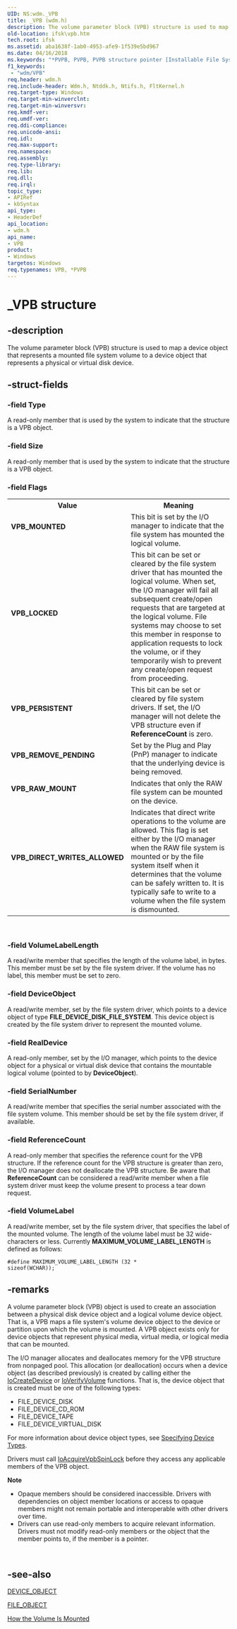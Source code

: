 ```yaml
---
UID: NS:wdm._VPB
title: _VPB (wdm.h)
description: The volume parameter block (VPB) structure is used to map a device object that represents a mounted file system volume to a device object that represents a physical or virtual disk device.
old-location: ifsk\vpb.htm
tech.root: ifsk
ms.assetid: aba1638f-1ab0-4953-afe9-1f539e5bd967
ms.date: 04/16/2018
ms.keywords: "*PVPB, PVPB, PVPB structure pointer [Installable File System Drivers], VPB, VPB structure [Installable File System Drivers], VPB_DIRECT_WRITES_ALLOWED, VPB_LOCKED, VPB_MOUNTED, VPB_PERSISTENT, VPB_RAW_MOUNT, VPB_REMOVE_PENDING, _VPB, ifsk.vpb, wdm/PVPB, wdm/VPB"
f1_keywords:
 - "wdm/VPB"
req.header: wdm.h
req.include-header: Wdm.h, Ntddk.h, Ntifs.h, FltKernel.h
req.target-type: Windows
req.target-min-winverclnt: 
req.target-min-winversvr: 
req.kmdf-ver: 
req.umdf-ver: 
req.ddi-compliance: 
req.unicode-ansi: 
req.idl: 
req.max-support: 
req.namespace: 
req.assembly: 
req.type-library: 
req.lib: 
req.dll: 
req.irql: 
topic_type:
- APIRef
- kbSyntax
api_type:
- HeaderDef
api_location:
- wdm.h
api_name:
- VPB
product:
- Windows
targetos: Windows
req.typenames: VPB, *PVPB
---
```


# _VPB structure


## -description


The volume parameter block (VPB) structure is used to map a device object that represents a mounted file system volume to a device object that represents a physical or virtual disk device.


## -struct-fields




### -field Type

A read-only member that is used by the system to indicate that the structure is a VPB object.


### -field Size

A read-only member that is used by the system to indicate that the structure is a VPB object.


### -field Flags

<table>
<tr>
<th>Value</th>
<th>Meaning</th>
</tr>
<tr>
<td width="40%"><a id="VPB_MOUNTED"></a><a id="vpb_mounted"></a><dl>
<dt><b>VPB_MOUNTED</b></dt>
</dl>
</td>
<td width="60%">
This bit is set by the I/O manager to indicate that the file system has mounted the logical volume.

</td>
</tr>
<tr>
<td width="40%"><a id="VPB_LOCKED"></a><a id="vpb_locked"></a><dl>
<dt><b>VPB_LOCKED</b></dt>
</dl>
</td>
<td width="60%">
This bit can be set or cleared by the file system driver that has mounted the logical volume. When set, the I/O manager will fail all subsequent create/open requests that are targeted at the logical volume. File systems may choose to set this member in response to application requests to lock the volume, or if they temporarily wish to prevent any create/open request from proceeding.

</td>
</tr>
<tr>
<td width="40%"><a id="VPB_PERSISTENT"></a><a id="vpb_persistent"></a><dl>
<dt><b>VPB_PERSISTENT</b></dt>
</dl>
</td>
<td width="60%">
This bit can be set or cleared by file system drivers. If set, the I/O manager will not delete the VPB structure even if <b>ReferenceCount</b> is zero.

</td>
</tr>
<tr>
<td width="40%"><a id="VPB_REMOVE_PENDING"></a><a id="vpb_remove_pending"></a><dl>
<dt><b>VPB_REMOVE_PENDING</b></dt>
</dl>
</td>
<td width="60%">
Set by the Plug and Play (PnP) manager to indicate that the underlying device is being removed.

</td>
</tr>
<tr>
<td width="40%"><a id="VPB_RAW_MOUNT"></a><a id="vpb_raw_mount"></a><dl>
<dt><b>VPB_RAW_MOUNT</b></dt>
</dl>
</td>
<td width="60%">
Indicates that only the RAW file system can be mounted on the device.

</td>
</tr>
<tr>
<td width="40%"><a id="VPB_DIRECT_WRITES_ALLOWED"></a><a id="vpb_direct_writes_allowed"></a><dl>
<dt><b>VPB_DIRECT_WRITES_ALLOWED</b></dt>
</dl>
</td>
<td width="60%">
Indicates that direct write operations to the volume are allowed.  This flag is set either by the I/O manager when the RAW file system is mounted or by the file system itself when it determines that the volume can be safely written to. It is typically safe to write to a volume when the file system is dismounted.

</td>
</tr>
</table>
 


### -field VolumeLabelLength

A read/write member that specifies the length of the volume label, in bytes. This member must be set by the file system driver. If the volume has no label, this member must be set to zero.


### -field DeviceObject

A read/write member, set by the file system driver, which points to a device object of type <b>FILE_DEVICE_DISK_FILE_SYSTEM</b>. This device object is created by the file system driver to represent the mounted volume.


### -field RealDevice

A read-only member, set by the I/O manager, which points to the device object for a physical or virtual disk device that contains the mountable logical volume (pointed to by <b>DeviceObject</b>).


### -field SerialNumber

A read/write member that specifies the serial number associated with the file system volume.  This member should be set by the file system driver, if available.


### -field ReferenceCount

A read-only member that specifies the reference count for the VPB structure. If the reference count for the VPB structure is greater than zero, the I/O manager does not deallocate the VPB structure. Be aware that <b>ReferenceCount</b> can be considered a read/write member when a file system driver must keep the volume present to process a tear down request.


### -field VolumeLabel

A read/write member, set by the file system driver, that specifies the label of the mounted volume.  The length of the volume label must be 32 wide-characters or less. Currently <b>MAXIMUM_VOLUME_LABEL_LENGTH</b> is defined as follows:

<code>#define MAXIMUM_VOLUME_LABEL_LENGTH  (32 * sizeof(WCHAR));</code>


## -remarks



A volume parameter block (VPB) object is used to create an association between a physical disk device object and a logical volume device object. That is, a VPB maps a file system's volume device object to the device or partition upon which the volume is mounted. A VPB object exists only for device objects that represent physical media, virtual media, or logical media that can be mounted.

The I/O manager allocates and deallocates memory for the VPB structure from nonpaged pool. This allocation (or deallocation) occurs when a device object (as described previously) is created by calling either the <a href="https://docs.microsoft.com/windows-hardware/drivers/ddi/wdm/nf-wdm-iocreatedevice">IoCreateDevice</a> or <a href="https://docs.microsoft.com/windows-hardware/drivers/ddi/ntifs/nf-ntifs-ioverifyvolume">IoVerifyVolume</a> functions. That is, the device object that is created must be one of the following types:<ul>
<li>FILE_DEVICE_DISK</li>
<li>FILE_DEVICE_CD_ROM</li>
<li>FILE_DEVICE_TAPE</li>
<li>FILE_DEVICE_VIRTUAL_DISK</li>
</ul>


For more information about device object types, see <a href="https://docs.microsoft.com/windows-hardware/drivers/kernel/specifying-device-types">Specifying Device Types</a>.

Drivers must call <a href="https://docs.microsoft.com/windows-hardware/drivers/ddi/ntifs/nf-ntifs-ioacquirevpbspinlock">IoAcquireVpbSpinLock</a> before they access any applicable members of the VPB object.

<div class="alert"><b>Note</b>  <ul>
<li>Opaque members should be considered inaccessible. Drivers with dependencies on object member locations or access to opaque members might not remain portable and interoperable with other drivers over time.</li>
<li>Drivers can use read-only members to acquire relevant information. Drivers must not modify read-only members or the object that the member points to, if the member is a pointer.</li>
</ul>
</div>
<div> </div>



## -see-also




<a href="https://docs.microsoft.com/windows-hardware/drivers/ddi/wdm/ns-wdm-_device_object">DEVICE_OBJECT</a>



<a href="https://docs.microsoft.com/windows-hardware/drivers/ddi/wdm/ns-wdm-_file_object">FILE_OBJECT</a>



<a href="https://docs.microsoft.com/windows-hardware/drivers/ifs/how-the-volume-is-mounted">How the Volume Is Mounted</a>
 

 

